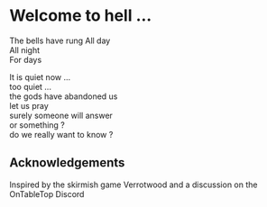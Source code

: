 # Welcome to hell ...

The bells have rung
All day  
	All night  
		For days  

It is quiet now ...  
	too quiet ...  
		the gods have abandoned us  
			let us pray  
				surely someone will answer  
					or something ?  
					  do we really want to know ?  

## Acknowledgements
Inspired by the skirmish game Verrotwood and a discussion on the OnTableTop Discord
